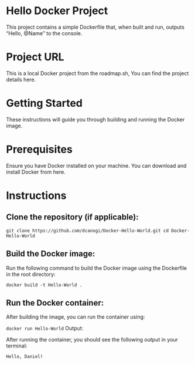 # Hello Docker Project
This project contains a simple Dockerfile that, when built and run, outputs “Hello, @Name” to the console.

# Project URL
This is a local Docker project from the roadmap.sh, You can find the project details here.

# Getting Started
These instructions will guide you through building and running the Docker image.

# Prerequisites
Ensure you have Docker installed on your machine. You can download and install Docker from here.

# Instructions
## Clone the repository (if applicable):

`git clone https://github.com/dcanogi/Docker-Hello-World.git
cd Docker-Hello-World`

## Build the Docker image:

Run the following command to build the Docker image using the Dockerfile in the root directory:

`docker build -t Hello-World .`
## Run the Docker container:

After building the image, you can run the container using:

`docker run Hello-World`
Output:

After running the container, you should see the following output in your terminal:

`Hello, Daniel!`
